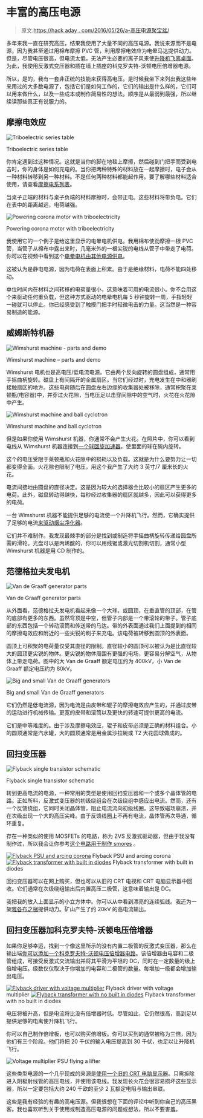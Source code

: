 # 丰富的高压电源

> 原文:[https://hack aday . com/2016/05/26/a-高压电源聚宝盆/](https://hackaday.com/2016/05/26/a-cornucopia-of-high-voltage-sources/)

多年来我一直在研究高压，结果我使用了大量不同的高压电源。我说来源而不是电源，因为我甚至通过用棉布摩擦 PVC 管，利用摩擦电效应为电晕马达提供动力。但是，尽管电压很高，但电流太低，无法产生必要的离子风来使[升降机飞离桌面](http://hackaday.com/2009/12/08/ionocraft-aka-lifters/)。为此，我使用反激式变压器和插在墙上插座的科克罗夫特-沃顿电压倍增器电源。

所以，是的，我有一套非正统的技能来获得高电压。是时候我坐下来列出我这些年来用过的大多数电源了，包括它们是如何工作的，它们的输出是什么样的，它们可以用来做什么，以及一些成本或制作简易性的想法。顺序是从最弱到最强，所以继续读那些真正有说服力的。

## 摩擦电效应

![Triboelectric series table](../Images/caeef956734cd96cd5a0e192d94673f3.png)

Triboelectric series table

你肯定遇到过这种情况。这就是当你的脚在地毯上摩擦，然后碰到门把手而受到电击时，你的身体是如何充电的。当你把两种特殊的材料放在一起摩擦时，电子会从一种材料转移到另一种材料。不是任何两种材料都能起作用。要了解哪些材料适合使用，请查看[摩擦电系列表](https://en.wikipedia.org/wiki/Triboelectric_effect#Triboelectric_series)。

当桌子正端的材料与桌子负端的材料摩擦时，会带正电。这些材料将带负电。它们在表中的距离越远，电荷越强。

![Powering corona motor with triboelectricity](../Images/065731896b23cd9013d1058e9bb1bcaf.png)

Powering corona motor with triboelectricity

我使用它的一个例子是给这里显示的电晕电机供电。我用棉布使劲摩擦一根 PVC 管，当管子从棉布中露出来时，几毫米外的一根尖锐的电线从管子中带走了电荷。你可以在视频中看到这个[电晕电机由其他电源供电](http://hackaday.com/2014/08/09/funky-looking-motor-is-powered-by-static-electricity/)。

这被认为是静电电源，因为电荷在表面上积累。由于是绝缘材料，电荷不能四处移动。

单位时间内在材料之间转移的电荷量很小，这意味着可用的电流很小。你不会用这个来驱动任何重负载，但这种方式驱动的电晕电机每 5 秒钟旋转一周，手指轻轻一碰就可以停止。你已经感受到了触摸门把手时轻微电击的力量。这当然是一种容易制造的能源。

## 威姆斯特机器

![Wimshurst machine - parts and demo](../Images/04b515e9f06e284a62ae25c7a7843f03.png)

Wimshurst machine – parts and demo

Wimshurst 电机也是高电压/低电流电源。它由两个反向旋转的圆盘组成，通常用手摇曲柄旋转。磁盘上有间隔开的金属扇区。当它们经过时，充电发生在中和器刷接触扇区的地方。这些电荷随后在圆盘左右边缘的收集器处被移除，通常积聚在莱顿瓶(电容器)中，并穿过火花隙，当电压足以击穿间隙中的空气时，火花在火花隙中产生。

![Wimshurst machine and ball cyclotron](../Images/e580b7e39b79fab8df7706e1bed2fc78.png)

Wimshurst machine and ball cyclotron

但是如果你使用 Wimshurst 机器，你通常不会产生火花。在照片中，你可以看到电线从 Wimshurst 机器连接到[一个球回旋加速器](http://hackaday.com/2015/10/14/hand-cranked-cyclotron/)，使里面的球在碗内旋转。

这个的电压受限于莱顿瓶和火花隙中的损耗以及负载。这就是为什么要努力让一切都变得全面。火花隙也限制了电压，用这个我产生了大约 3 英寸/7 厘米长的火花。

电流间接地由圆盘的直径决定。这是因为较大的选择器会比较小的扇区产生更多的电荷。此外，磁盘转动得越快，每秒经过收集器的扇区就越多，因此可以获得更多的电荷。

一台 Wimshurst 机器不能提供足够的电流使一个升降机飞行。然而，它确实提供了足够的电流[来驱动烟尘净化器](http://hackaday.com/2014/03/13/cleaning-up-smoke-with-an-electrostatic-precipitator/)。

它们并不难制作。我发现最棘手的部分是找到或制造将手摇曲柄旋转传递给圆盘所需的滑轮。光盘可以是丙烯酸的，你可以用线锯或激光切割机切割，通常小型 Wimshurst 机器是用 CD 制作的。

## 范德格拉夫发电机

![Van de Graaff generator parts](../Images/7294cb8cdaa74731fa58a9dec630c343.png)

Van de Graaff generator parts

从外面看，范德格拉夫发电机看起来像一个大球，或圆顶，在垂直管的顶部，在管的底部有更多的东西。虽然穹顶是中空，但管子内部是一个带滚轮的带子。管子底部的东西包括一个转动滚筒和传送带的马达。带的外表面通过我们上面提到的相同的摩擦电效应和附近的一些尖锐的刷子来充电。该电荷被转移到圆顶的外表面。

圆顶上可积聚的电荷量仅受其直径的限制。直径较小的圆顶可以被认为是比直径较大的圆顶更尖锐的物体。更尖锐的物体周围有更强的电场，更容易分解空气，从物体上带走电荷。图中的大 Van de Graaff 额定电压约为 400kV，小 Van de Graaff 额定电压约为 80kV。

![Big and small Van de Graaff generators](../Images/803531dd643b7c9e9acee13ba1604fa8.png)

Big and small Van de Graaff generators

它们仍然是低电流源，因为电流是由皮带和辊子的摩擦电效应产生的，并通过皮带的运动进行机械传输。更宽的皮带和滚筒以及更快的转速可提供更高的电流。

它们是中等难度的。由于涉及摩擦电效应，辊子和皮带必须是正确的材料组合。小的圆顶通常是汽水罐，大的圆顶通常是用金属沙拉碗或 T2 大花园球做成的。

## 回扫变压器

![Flyback single transistor schematic](../Images/ee98b861abbd8177da7618870eb9acf8.png)

Flyback single transistor schematic

转到更高电流的电源，一种常用的类型是使用回扫变压器和一个或多个晶体管的电路。正如所料，反激式变压器的初级绕组会在次级绕组中感应出电流。然而，还有一个反馈绕组，它同时关闭晶体管，阻止电流流向初级线圈。这导致磁场崩溃，并在次级出现一个大的高压尖峰。由于反馈线圈上不再有电流，晶体管再次导通，循环重复。

存在一种类似的使用 MOSFETs 的电路，称为 ZVS 反激式驱动器，但由于我没有制作过，所以我会让你参考[这个电路用于制作 smores](http://hackaday.com/2013/08/26/making-smores-with-50000-volts/) 。

 [![Flyback PSU and arcing corona](../Images/87e1adf742d370c178a833b511f49dc0.png "Flyback PSU and arcing corona")](https://hackaday.com/2016/05/26/a-cornucopia-of-high-voltage-sources/cube_flyback_and_arcing_corona/) Flyback PSU and arcing corona [![Flyback transformer with built in diodes](../Images/62e7954f669575d1f8fafa653195017b.png "Flyback transformer with built in diodes")](https://hackaday.com/2016/05/26/a-cornucopia-of-high-voltage-sources/flyback_builtin_diodes_blue_bkgd_an/) Flyback transformer with built in diodes

回扫变压器可以在网上购买，但也可以从旧的 CRT 电视和 CRT 电脑显示器中回收。它们通常在次级绕组输出后内置高压二极管，这意味着输出是 DC。

我把我的放入上面显示的小立方体中。你可以从中看到漂亮的连续弧线。我还为一架[雅各布之梯](http://hackaday.com/2015/03/05/11000-volt-jacobs-ladder-sounds-like-a-lightsaber/)提供动力。矿山产生了约 20kV 的高电流输出。

## 回扫变压器加科克罗夫特-沃顿电压倍增器

如果你足够幸运，找到一个像这里所示的没有内置二极管的反激式变压器，那么在输出端[你可以添加一个科克罗夫特-沃顿电压倍增器电路](http://hackaday.com/2013/09/23/homebuilt-30kv-high-voltage-power-supply/)。该倍增器由电容和二极管组成，可接受反激式交流输出并将其平滑为平坦的 DC，同时在一定数量的级上倍增电压。级数仅仅取决于你增加的电容和二极管的数量。每增加一级都会增加输出电压。

 [![Flyback driver with voltage multiplier](../Images/9cc13bc45778945d0576198591ac69f7.png "Flyback driver with voltage multiplier")](https://hackaday.com/2016/05/26/a-cornucopia-of-high-voltage-sources/flyback_with_voltage_multiplier/) Flyback driver with voltage multiplier [![Flyback transformer with no built in diodes](../Images/afc97a7e8dd62d183befc711b2275b6a.png "Flyback transformer with no built in diodes")](https://hackaday.com/2016/05/26/a-cornucopia-of-high-voltage-sources/flyback_transformer_with_just_coil_and_core_cr/) Flyback transformer with no built in diodes

电压将被升高，但是电流将比没有倍增器时低。尽管如此，它仍然很高，高到足以提供足够的电离使升降机飞行。

你可以自己制作倍增板，也可以购买倍增板。你可以买到的通常被称为三倍，因为他们有三个阶段。他们将把 20 千伏的输入电压提高到 30 千伏，也足以让升降机飞行。

![Voltage multiplier PSU flying a lifter](../Images/790712945a97b6bb2372539cd75301c2.png)

这些类型电源的一个几乎现成的来源是[使用一个旧的 CRT 电脑显示器](http://hackaday.com/2014/06/14/repurpose-an-old-crt-computer-monitor-as-a-high-voltage-science-project-power-supply/)。只需拆除进入阴极射线管的高压电线，并使用该电线。我发现长火花会很容易损坏这些显示器，所以一定要包括大约 240 千欧的至少 2 瓦额定电阻与输出串联。

这些是我有经验的有趣的高电压源。但我很想在下面的评论中听到你自己的高压黑客。我也喜欢听到关于使用或制造高压电源的问题或想法，所以不要害羞。
